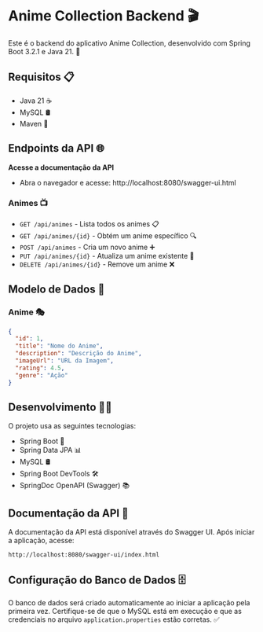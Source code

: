 # Anime Collection Backend 🎬

Este é o backend do aplicativo Anime Collection, desenvolvido com Spring Boot 3.2.1 e Java 21. 🚀

## Requisitos 📋

- Java 21 ☕
- MySQL 🛢️
- Maven 🔧

## Endpoints da API 🌐

 **Acesse a documentação da API**
   - Abra o navegador e acesse: http://localhost:8080/swagger-ui.html

### Animes 📺

- `GET /api/animes` - Lista todos os animes 📋
- `GET /api/animes/{id}` - Obtém um anime específico 🔍
- `POST /api/animes` - Cria um novo anime ➕
- `PUT /api/animes/{id}` - Atualiza um anime existente 🔄
- `DELETE /api/animes/{id}` - Remove um anime ❌

## Modelo de Dados 💾

### Anime 🎭

```json
{
  "id": 1,
  "title": "Nome do Anime",
  "description": "Descrição do Anime",
  "imageUrl": "URL da Imagem",
  "rating": 4.5,
  "genre": "Ação"
}
```

## Desenvolvimento 👨‍💻

O projeto usa as seguintes tecnologias:

- Spring Boot 🍃
- Spring Data JPA 📊
- MySQL 🛢️
- Spring Boot DevTools 🛠️
- SpringDoc OpenAPI (Swagger) 📚

## Documentação da API 📖

A documentação da API está disponível através do Swagger UI. Após iniciar a aplicação, acesse:

```
http://localhost:8080/swagger-ui/index.html
```

## Configuração do Banco de Dados 🗄️

O banco de dados será criado automaticamente ao iniciar a aplicação pela primeira vez. Certifique-se de que o MySQL está em execução e que as credenciais no arquivo `application.properties` estão corretas. ✅
